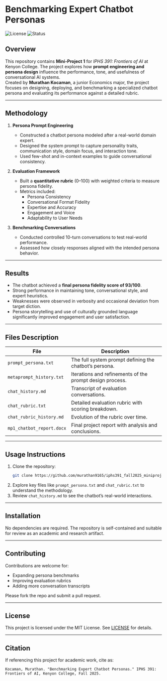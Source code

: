 # Benchmarking Expert Chatbot Personas

![License](https://img.shields.io/badge/license-MIT-blue.svg) ![Status](https://img.shields.io/badge/status-active-success.svg)

## Overview

This repository contains **Mini-Project 1** for *IPHS 391: Frontiers of AI* at Kenyon College. The project explores how **prompt engineering and persona design** influence the performance, tone, and usefulness of conversational AI systems.  
Created by **Murathan Kocaman**, a junior Economics major, the project focuses on designing, deploying, and benchmarking a specialized chatbot persona and evaluating its performance against a detailed rubric.

---

## Methodology

1. **Persona Prompt Engineering**  
   - Constructed a chatbot persona modeled after a real-world domain expert.  
   - Designed the system prompt to capture personality traits, communication style, domain focus, and interaction tone.  
   - Used few-shot and in-context examples to guide conversational consistency.

2. **Evaluation Framework**  
   - Built a **quantitative rubric** (0–100) with weighted criteria to measure persona fidelity.  
   - Metrics included:
     - Persona Consistency
     - Conversational Format Fidelity
     - Expertise and Accuracy
     - Engagement and Voice
     - Adaptability to User Needs

3. **Benchmarking Conversations**  
   - Conducted controlled 10-turn conversations to test real-world performance.  
   - Assessed how closely responses aligned with the intended persona behavior.

---

## Results

- The chatbot achieved a **final persona fidelity score of 93/100**.
- Strong performance in maintaining tone, conversational style, and expert heuristics.
- Weaknesses were observed in verbosity and occasional deviation from target diction.
- Persona storytelling and use of culturally grounded language significantly improved engagement and user satisfaction.

---

## Files Description

| File | Description |
|------|-------------|
| `prompt_persona.txt` | The full system prompt defining the chatbot’s persona. |
| `metaprompt_history.txt` | Iterations and refinements of the prompt design process. |
| `chat_history.md` | Transcript of evaluation conversations. |
| `chat_rubric.txt` | Detailed evaluation rubric with scoring breakdown. |
| `chat_rubric_history.md` | Evolution of the rubric over time. |
| `mp1_chatbot_report.docx` | Final project report with analysis and conclusions. |

---

## Usage Instructions

1. Clone the repository:
   ```bash
   git clone https://github.com/murathan9165/iphs391_fall2025_miniproject-1_benchmarking-expert-chatbot-personas.git
   ```
2. Explore key files like `prompt_persona.txt` and `chat_rubric.txt` to understand the methodology.
3. Review `chat_history.md` to see the chatbot’s real-world interactions.

---

## Installation

No dependencies are required. The repository is self-contained and suitable for review as an academic and research artifact.

---

## Contributing

Contributions are welcome for:
- Expanding persona benchmarks  
- Improving evaluation rubrics  
- Adding more conversation transcripts

Please fork the repo and submit a pull request.

---

## License

This project is licensed under the MIT License. See [LICENSE](./LICENSE) for details.

---

## Citation

If referencing this project for academic work, cite as:

```
Kocaman, Murathan. "Benchmarking Expert Chatbot Personas." IPHS 391: Frontiers of AI, Kenyon College, Fall 2025.
```
